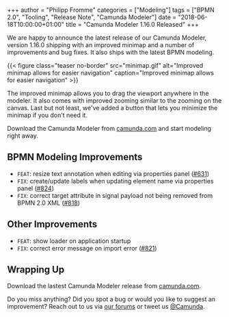 +++
author = "Philipp Fromme"
categories = ["Modeling"]
tags = ["BPMN 2.0", "Tooling", "Release Note", "Camunda Modeler"]
date = "2018-06-18T10:00:00+01:00"
title = "Camunda Modeler 1.16.0 Released"
+++

We are happy to announce the latest release of our Camunda Modeler, version 1.16.0 shipping with an improved minimap and a number of improvements and bug fixes. It also ships with the latest BPMN modeling.

<!--more-->

{{< figure class="teaser no-border" src="minimap.gif" alt="Improved minimap allows for easier navigation" caption="Improved minimap allows for easier navigation" >}}

The improved minimap allows you to drag the viewport anywhere in the modeler. It also comes with improved zooming similar to the zooming on the canvas. Last but not least, we've added a button that lets you minimize the minimap if you don't need it.

Download the Camunda Modeler from [camunda.com](https://camunda.com/download/modeler/) and start modeling right away.


## BPMN Modeling Improvements

* `FEAT`: resize text annotation when editing via properties panel ([#631](https://github.com/camunda/camunda-modeler/issues/631))
* `FIX`: create/update labels when updating element name via properties panel ([#824](https://github.com/camunda/camunda-modeler/issues/824))
* `FIX`: correct target attribute in signal payload not being removed from BPMN 2.0 XML ([#818](https://github.com/camunda/camunda-modeler/issues/818))


## Other Improvements

* `FEAT`: show loader on application startup
* `FIX`: correct error message on import error ([#821](https://github.com/camunda/camunda-modeler/issues/821))


## Wrapping Up

Download the lastest Camunda Modeler release from [camunda.com](https://camunda.com/download/modeler/).

Do you miss anything? Did you spot a bug or would you like to suggest an improvement? Reach out to us via [our forums](https://forum.camunda.org/c/modeler) or tweet us [@Camunda](https://twitter.com/Camunda).
